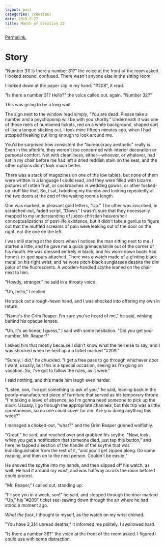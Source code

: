 ```yaml
---
layout: post
categories: creations
date: 2019-8-27
title: Month of Creation 23
---
```


[Permalink.](https://www.reddit.com/r/WritingPrompts/comments/cw7uur/wp_you_died_today_while_you_are_in_the_waiting/ey9lbi5?utm_source=share&utm_medium=web2x)

# Story

"Number 31! Is there a number 31?" the voice at the front of the room asked. I looked
around, confused. There wasn't anyone else in the sitting room.

I looked down at the paper slip in my hand: "#208", it read.

"Is there a number 31? Hello?" the voice called out, again. "Number 32?"

This was going to be a long wait.

The sign next to the window read simply, "You are dead. Please take a number and a
psychopomp will be with you shortly." Underneath it was one of those reels of numbered
tickets, red on a white background, shaped sort of like a tongue sticking out. I took
mine fifteen minutes ago, when I had stopped freaking out long enough to look around me.

You'd be surprised how consistent the "bureaucracy aesthetic" really is. Even in the
afterlife, they weren't too concerned with interior decoration or personal comfort.
Not with cleanliness, either—whoever, or whatever, had sat in my chair before me had left
a dried reddish stain on the seat, and the other options didn't look much better.

There was a stack of magazines on one of the low tables, but none of them were written in
a language I could read, and they were filled with bizarre pictures of rotten fruit, or
cockroaches in wedding gowns, or other fucked-up stuff like that. So, I sat, twiddling my
thumbs and looking repeatedly at the two doors at the end of the waiting room's length.

One was marked, in pleasant gold letters, "Up." The other was inscribed, in
scratched-out, faded script, "Down." I wasn't sure that they necessarily mapped to my
understanding of judeo-christian heaven/hell conceptualizations of post-life existence,
but it didn't take a genius to figure out that the muffled screams of pain were leaking
out of the door on the right, not the one on the left.

I was still staring at the doors when I noticed the man sitting next to me. I started a
little, and he gave me a quick grimace/smile out of the corner of his mouth. He was
dressed entirely in black, and his worn-down boots had honest-to-god spurs attached.
There was a watch made of a glinting black metal on his right wrist, and he wore
pitch-black sunglasses despite the dim palor of the fluorescents. A wooden-handled scythe
leaned on the chair next to him.

"Howdy, stranger," he said in a throaty voice.

"Uh, hello," I replied.

He stuck out a rough-hewn hand, and I was shocked into offering my own in return.

"Name's the Grim Reaper. I'm sure you've heard of me," he said, winking behind his opaque
lenses.

"Uh, it's an honor, I guess," I said with some hesitation. "Did you get your number, Mr.
Reaper?"

I asked him that mostly because I didn't know what the hell else to say, and I was
shocked when he held up a a ticket marked "#209."

"Surely, I did," he chuckled. "I get a free pass to go through whichever door I want,
usually, but this is a special occasion, seeing as I'm going on vacation. So, I've got to
follow the rules, as it were."

I said nothing, and this made him laugh even harder.

"Listen, son, I've got something to ask of you," he said, leaning back in the
poorly-manufactured piece of furniture that served as his temporary throne. "I'm taking a
leave of absence, so I'm gonna need someone to pick up the slack. Usually, I go through
the appropriate channels, but this trip was a little spontaneous, so no one could cover
for me. Are you doing anything this week?"

I managed a choked-out, "what?" and the Grim Reaper grinned wolfishly.

"Great!" he said, and reached over and grabbed his scythe. "Now, look, when you get a
notification that someone died, just tap this button," and here he tapped a section of
the handle of the scythe that was indistinguishable from the rest of it, "and you'll get
zipped along. Do some reaping, and then on to the next person. Couldn't be easier."

He shoved the scythe into my hands, and then slipped off his watch, as well. He had it
around my wrist, and was halfway across the room before I could protest.

"Mr. Reaper," I called out, standing up.

"I'll see you in a week, son!" he said, and stepped through the door marked "Up," his
"#209" ticket see-sawing down through the air where he had stood a moment ago.

_What the fuck_, I thought to myself, as the watch on my wrist chimed.

"You have 2,314 unread deaths," it informed me politely. I swallowed hard.

"Is there a number 36?" the voice at the front of the room asked. I figured I could use
with some distraction.

